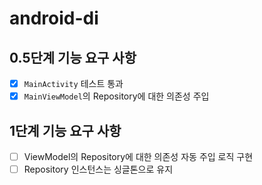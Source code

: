 # android-di
## 0.5단계 기능 요구 사항
- [x] `MainActivity` 테스트 통과
- [x] `MainViewModel`의 Repository에 대한 의존성 주입

## 1단계 기능 요구 사항
- [ ] ViewModel의 Repository에 대한 의존성 자동 주입 로직 구현
- [ ] Repository 인스턴스는 싱글톤으로 유지